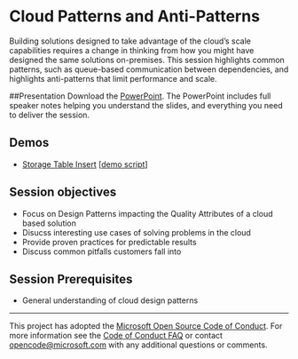# Cloud Patterns and Anti-Patterns
Building solutions designed to take advantage of the cloud’s scale capabilities requires a change in thinking from how you might have designed the same solutions on-premises.  This session highlights common patterns, such as queue-based communication between dependencies, and highlights anti-patterns that limit performance and scale.

##Presentation
Download the [PowerPoint](./Cloud%20Patterns%20and%20Anti-Patterns.pptx?raw=1).
The PowerPoint includes full speaker notes helping you understand the slides, and everything you need to deliver the session.

## Demos
* [Storage Table Insert](./Demo%201%20-%20Storage%20Table%20Insert) [[demo script](.//Demo%201%20-%20Storage%20Table%20Insert/Readme.md)]

## Session objectives
* Focus on Design Patterns impacting the Quality Attributes of a cloud based solution
* Disucss interesting use cases of solving problems in the cloud
* Provide proven practices for predictable results
* Discuss common pitfalls customers fall into

## Session Prerequisites
* General understanding of cloud design patterns

****
This project has adopted the [Microsoft Open Source Code of Conduct](https://opensource.microsoft.com/codeofconduct/). For more information see the [Code of Conduct FAQ](https://opensource.microsoft.com/codeofconduct/faq/) or contact [opencode@microsoft.com](mailto:opencode@microsoft.com) with any additional questions or comments.
